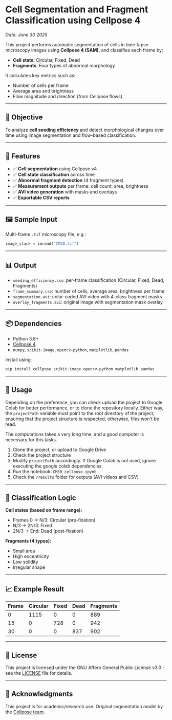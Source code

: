 # Cell Segmentation and Fragment Classification using Cellpose 4

*Date: June 30 2025*

This project performs automatic segmentation of cells in time-lapse microscopy images using **Cellpose 4 (SAM)**, and classifies each frame by:
- **Cell state**: Circular, Fixed, Dead
- **Fragments**: Four types of abnormal morphology

It calculates key metrics such as:
- Number of cells per frame
- Average area and brightness
- Flow magnitude and direction (from Cellpose flows)

---

## 📌 Objective

To analyze **cell seeding efficiency** and detect morphological changes over time using image segmentation and flow-based classification.

---

## 📂 Features

- ✅ **Cell segmentation** using Cellpose v4
- ✅ **Cell state classification** across time
- ✅ **Abnormal fragment detection** (4 fragment types)
- ✅ **Measurement outputs** per frame: cell count, area, brightness
- ✅ **AVI video generation** with masks and overlays
- ✅ **Exportable CSV reports**

---

## 🖼️ Sample Input

Multi-frame `.tif` microscopy file, e.g.:

```python
image_stack = imread("CM30.tif")
```

---

## 📊 Output

* `seeding_efficiency.csv`: per-frame classification (Circular, Fixed, Dead, Fragments)
* `frame_summary.csv`: number of cells, average area, brightness per frame
* `segmentation.avi`: color-coded AVI video with 4-class fragment masks
* `overlay_fragments.avi`: original image with segmentation mask overlay

---

## 📦 Dependencies

* Python 3.8+
* [Cellpose 4](https://github.com/MouseLand/cellpose)
* `numpy`, `scikit-image`, `opencv-python`, `matplotlib`, `pandas`

Install using:

```bash
pip install cellpose scikit-image opencv-python matplotlib pandas
```

---

## 🚀 Usage

Depending on the preference, you can check upload the project to Google Colab for better performance, or to clone the repository locally. Either way, the `projectPath` variable must point to the root directory of the project, ensuring that the project structure is respected, otherwise, files won't be read.

The computations takes a very long time, and a good computer is necessary for this tasks.

1. Clone the project, or upload to Google Drive
2. Check the project structure
3. Modify `projectPath` accordingly. If Google Colab is not used, ignore executing the google colab dependencies.
4. Run the notebook: `CM30_cellpose.ipynb`
5. Check the `/results` folder for outputs (AVI videos and CSV)

---

## 🧠 Classification Logic

**Cell states (based on frame range):**

* Frames 0 → N/3: Circular (pre-fixation)
* N/3 → 2N/3: Fixed
* 2N/3 → End: Dead (post-fixation)

**Fragments (4 types):**

* Small area
* High eccentricity
* Low solidity
* Irregular shape

---

## 📈 Example Result

| Frame | Circular | Fixed | Dead | Fragments |
| ----- | -------- | ----- | ---- | --------- |
| 0     | 1115     | 0     | 0    | 889       |
| 15    | 0        | 728   | 0    | 942       |
| 30    | 0        | 0     | 837  | 902       |

---

## 📄 License

This project is licensed under the GNU Affero General Public License v3.0 - see the [LICENSE](LICENSE) file for details.

---

## 🤝 Acknowledgments
This project is for academic/research use. Original segmentation model by the [Cellpose team](https://www.cellpose.org/).
